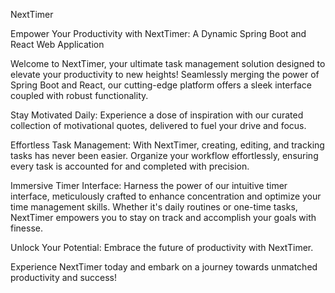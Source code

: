 NextTimer

Empower Your Productivity with NextTimer: A Dynamic Spring Boot and React Web Application

Welcome to NextTimer, your ultimate task management solution designed to elevate your productivity to new heights! Seamlessly merging the power of Spring Boot and React, our cutting-edge platform offers a sleek interface coupled with robust functionality.

Stay Motivated Daily: Experience a dose of inspiration with our curated collection of motivational quotes, delivered to fuel your drive and focus.

Effortless Task Management: With NextTimer, creating, editing, and tracking tasks has never been easier. Organize your workflow effortlessly, ensuring every task is accounted for and completed with precision.

Immersive Timer Interface: Harness the power of our intuitive timer interface, meticulously crafted to enhance concentration and optimize your time management skills. Whether it's daily routines or one-time tasks, NextTimer empowers you to stay on track and accomplish your goals with finesse.

Unlock Your Potential: Embrace the future of productivity with NextTimer. 

Experience NextTimer today and embark on a journey towards unmatched productivity and success!
